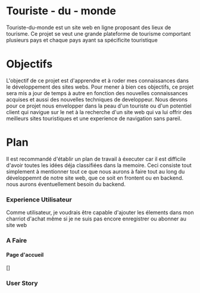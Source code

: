 # Touriste - du - monde

<p>Touriste-du-monde est un site web en ligne proposant des lieux de tourisme. Ce projet se veut une grande plateforme de tourisme comportant plusieurs pays et chaque pays ayant sa spécificite touristique</p>

# Objectifs

<p>L'objectif de ce projet est d'apprendre et à roder mes connaissances dans le développement des sites webs. Pour mener à bien ces objectifs, ce projet sera mis a jour de temps à autre en fonction des nouvelles connaissances acquises et aussi des nouvelles techniques de developpeur. Nous devons pour ce projet nous envelopper dans la peau d'un touriste ou d'un potentiel client qui navigue sur le net à la recherche d'un site web qui va lui offrir des meilleurs sites touristiques et une experience de navigation sans pareil. </p>

# Plan

<p>Il est recommandé d'établir un plan de travail à éxecuter car il est difficile d'avoir toutes les idées déja classifiées dans la memoire. Ceci consiste tout simplement à mentionner tout ce que nous aurons à faire tout au long du développemnt de notre site web, que ce soit en frontent ou en backend. nous aurons éventuellement besoin du backend.</p>

### Experience Utilisateur
 
Comme utilisateur, je voudrais être capable d'ajouter les élements dans mon charriot d'achat même si je ne suis pas encore enregistrer ou abonner au site web
 
### A Faire 

#### Page d'accueil

[]


### User Story


